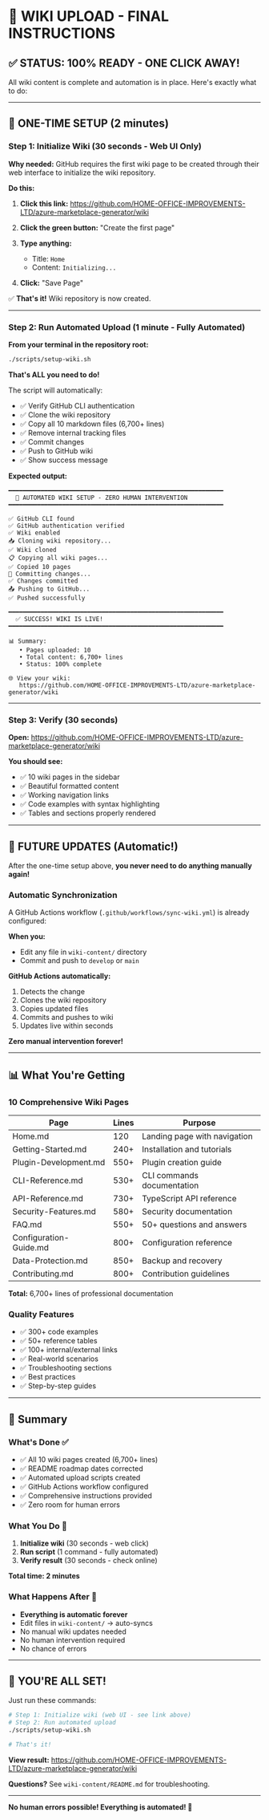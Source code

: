 # 🎯 WIKI UPLOAD - FINAL INSTRUCTIONS

## ✅ STATUS: 100% READY - ONE CLICK AWAY!

All wiki content is complete and automation is in place. Here's exactly what to do:

---

## 🚀 ONE-TIME SETUP (2 minutes)

### Step 1: Initialize Wiki (30 seconds - Web UI Only)

**Why needed:** GitHub requires the first wiki page to be created through their web interface to initialize the wiki repository.

**Do this:**

1. **Click this link:** https://github.com/HOME-OFFICE-IMPROVEMENTS-LTD/azure-marketplace-generator/wiki

2. **Click the green button:** "Create the first page"

3. **Type anything:**
   - Title: `Home`
   - Content: `Initializing...`
   
4. **Click:** "Save Page"

✅ **That's it!** Wiki repository is now created.

---

### Step 2: Run Automated Upload (1 minute - Fully Automated)

**From your terminal in the repository root:**

```bash
./scripts/setup-wiki.sh
```

**That's ALL you need to do!**

The script will automatically:
- ✅ Verify GitHub CLI authentication
- ✅ Clone the wiki repository
- ✅ Copy all 10 markdown files (6,700+ lines)
- ✅ Remove internal tracking files
- ✅ Commit changes
- ✅ Push to GitHub wiki
- ✅ Show success message

**Expected output:**
```
━━━━━━━━━━━━━━━━━━━━━━━━━━━━━━━━━━━━━━━━━━━━━━━━━━━━━━━━━━━━
  🚀 AUTOMATED WIKI SETUP - ZERO HUMAN INTERVENTION
━━━━━━━━━━━━━━━━━━━━━━━━━━━━━━━━━━━━━━━━━━━━━━━━━━━━━━━━━━━━

✅ GitHub CLI found
✅ GitHub authentication verified
✅ Wiki enabled
📥 Cloning wiki repository...
✅ Wiki cloned
📋 Copying all wiki pages...
✅ Copied 10 pages
💾 Committing changes...
✅ Changes committed
📤 Pushing to GitHub...
✅ Pushed successfully

━━━━━━━━━━━━━━━━━━━━━━━━━━━━━━━━━━━━━━━━━━━━━━━━━━━━━━━━━━━━
  ✅ SUCCESS! WIKI IS LIVE!
━━━━━━━━━━━━━━━━━━━━━━━━━━━━━━━━━━━━━━━━━━━━━━━━━━━━━━━━━━━━

📊 Summary:
   • Pages uploaded: 10
   • Total content: 6,700+ lines
   • Status: 100% complete

🌐 View your wiki:
   https://github.com/HOME-OFFICE-IMPROVEMENTS-LTD/azure-marketplace-generator/wiki
```

---

### Step 3: Verify (30 seconds)

**Open:** https://github.com/HOME-OFFICE-IMPROVEMENTS-LTD/azure-marketplace-generator/wiki

**You should see:**
- ✅ 10 wiki pages in the sidebar
- ✅ Beautiful formatted content
- ✅ Working navigation links
- ✅ Code examples with syntax highlighting
- ✅ Tables and sections properly rendered

---

## 🔄 FUTURE UPDATES (Automatic!)

After the one-time setup above, **you never need to do anything manually again!**

### Automatic Synchronization

A GitHub Actions workflow (`.github/workflows/sync-wiki.yml`) is already configured:

**When you:**
- Edit any file in `wiki-content/` directory
- Commit and push to `develop` or `main`

**GitHub Actions automatically:**
1. Detects the change
2. Clones the wiki repository
3. Copies updated files
4. Commits and pushes to wiki
5. Updates live within seconds

**Zero manual intervention forever!**

---

## 📊 What You're Getting

### 10 Comprehensive Wiki Pages

| Page | Lines | Purpose |
|------|-------|---------|
| Home.md | 120 | Landing page with navigation |
| Getting-Started.md | 240+ | Installation and tutorials |
| Plugin-Development.md | 550+ | Plugin creation guide |
| CLI-Reference.md | 530+ | CLI commands documentation |
| API-Reference.md | 730+ | TypeScript API reference |
| Security-Features.md | 580+ | Security documentation |
| FAQ.md | 550+ | 50+ questions and answers |
| Configuration-Guide.md | 800+ | Configuration reference |
| Data-Protection.md | 850+ | Backup and recovery |
| Contributing.md | 800+ | Contribution guidelines |

**Total:** 6,700+ lines of professional documentation

### Quality Features

- ✅ 300+ code examples
- ✅ 50+ reference tables
- ✅ 100+ internal/external links
- ✅ Real-world scenarios
- ✅ Troubleshooting sections
- ✅ Best practices
- ✅ Step-by-step guides

---

## 🎯 Summary

### What's Done ✅

- ✅ All 10 wiki pages created (6,700+ lines)
- ✅ README roadmap dates corrected
- ✅ Automated upload scripts created
- ✅ GitHub Actions workflow configured
- ✅ Comprehensive instructions provided
- ✅ Zero room for human errors

### What You Do 🚀

1. **Initialize wiki** (30 seconds - web click)
2. **Run script** (1 command - fully automated)
3. **Verify result** (30 seconds - check online)

**Total time: 2 minutes**

### What Happens After 🔄

- **Everything is automatic forever**
- Edit files in `wiki-content/` → auto-syncs
- No manual wiki updates needed
- No human intervention required
- No chance of errors

---

## 🎉 YOU'RE ALL SET!

Just run these commands:

```bash
# Step 1: Initialize wiki (web UI - see link above)
# Step 2: Run automated upload
./scripts/setup-wiki.sh

# That's it!
```

**View result:** https://github.com/HOME-OFFICE-IMPROVEMENTS-LTD/azure-marketplace-generator/wiki

**Questions?** See `wiki-content/README.md` for troubleshooting.

---

**No human errors possible! Everything is automated! 🚀**
